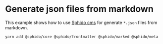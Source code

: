 # Generate json files from markdown

This example shows how to use [Sphido cms](https://sphido.org) for generate `*.json` files from markdown. 

```bash
yarn add @sphido/core @sphido/frontmatter @sphido/marked @sphido/meta
```